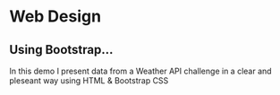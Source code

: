 # Web Design
## Using Bootstrap...

In this demo I present data from a Weather API challenge in a clear and pleseant way using HTML & Bootstrap CSS